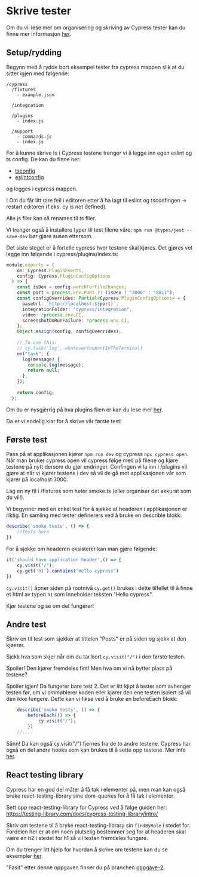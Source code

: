 # Skrive tester

Om du vil lese mer om organisering og skriving av Cypress tester kan du finne mer informasjon [her](https://docs.cypress.io/guides/core-concepts/writing-and-organizing-tests#What-you-ll-learn). 


## Setup/rydding 
Begynn med å rydde bort eksempel tester fra cypress mappen slik at du sitter igjen med følgende: 

```
/cypress
  /fixtures
    - example.json

  /integration

  /plugins
    - index.js

  /support
    - commands.js
    - index.js
```

For å kunne skrive ts i Cypress testene trenger vi å legge inn egen eslint og ts config. De kan du finne her: 
- [tsconfig](https://github.com/GryNagel/cypress-workshop/blob/oppgave-2/cypress/tsconfig.json) 
- [eslintconfig](https://github.com/GryNagel/cypress-workshop/blob/oppgave-2/cypress/.eslintrc) 

og legges i cypress mappen. 

! Om du får litt rare feil i editoren etter å ha lagt til eslint og tsconfingen -> restart editoren (f.eks. cy is not defined). 

Alle js filer kan så renames til ts filer. 

Vi trenger også å installere typer til test filene våre: `npm run @types/jest --save-dev` bør gjøre susen ettersom.

Det siste steget er å fortelle cypress hvor testene skal kjøres. Det gjøres vet legge inn følgende i cypress/plugins/index.ts:

```ts
module.exports = (
    on: Cypress.PluginEvents,
    config: Cypress.PluginConfigOptions
  ) => {
    const isDev = config.watchForFileChanges;
    const port = process.env.PORT ?? (isDev ? "3000" : "8811");
    const configOverrides: Partial<Cypress.PluginConfigOptions> = {
      baseUrl: `http://localhost:${port}`,
      integrationFolder: "cypress/integration",
      video: !process.env.CI,
      screenshotOnRunFailure: !process.env.CI,
    };
    Object.assign(config, configOverrides);
  
    // To use this:
    // cy.task('log', whateverYouWantInTheTerminal)
    on("task", {
      log(message) {
        console.log(message);
        return null;
      },
    });
  
    return config;
  };
```

Om du er nysgjerrig på hva plugins filen er kan du lese mer [her](https://docs.cypress.io/guides/core-concepts/writing-and-organizing-tests#Plugins-file).

Da er vi endelig klar for å skrive vår første test!

## Første test
Pass på at applikasjonen kjører `npm run dev` og cypress `npx cypress open`. Når man bruker cypress open vil cypress følge med på filene og kjøre testene på nytt dersom du gjør endringer. Confingen vi la inn i /plugins vil gjøre at når vi kjører testene i dev så vil de gå mot applikasjonen vår som kjører på localhost:3000. 

Lag en ny fil i /fixtures som heter smoke.ts (eller organiser det akkurat som du vil!). 

Vi begynner med en enkel test for å sjekke at headeren i applikasjonen er riktig. En samling med tester definerers ved å bruke en describle blokk: 

```ts
describe('smoke tests', () => {
    //Tests here
})
```

For å sjekke om headeren eksisterer kan man gjøre følgende: 

```ts
it('should have application header',() => {
    cy.visit("/");
    cy.get('h1').contains("Hello cypress")
})
```

`cy.visit()` åpner siden på rootnivå
`cy.get()` brukes i dette tilfellet til å finne et html av typen `h1` som inneholder teksten "Hello cypress". 

Kjør testene og se om det fungerer!

## Andre test
Skriv en til test som sjekker at tittelen "Posts" er på siden og sjekk at den kjøerer. 

Sjekk hva som skjer når om du tar bort `cy.visit("/")` i den første testen. 

Spoiler! Den kjører fremdeles fint! Men hva om vi nå bytter plass på testene?

Spoiler igjen! Da fungerer bare test 2. Det er litt kjipt å tester som avhenger testen før, om vi ommøblerer koden eller kjører den ene testen isolert så vil den ikke fungere. Dette kan vi fikse ved å bruke en beforeEach blokk: 

```ts
    describe('smoke tests', () => { 
        beforeEach(() => {
            cy.visit("/");
        })
    //....
```

Sånn! Da kan også cy.visit("/") fjernes fra de to andre testene. Cypress har også en del andre hooks som kan brukes til å sette opp testene. Mer info [her](https://docs.cypress.io/guides/core-concepts/writing-and-organizing-tests#Hooks).

## React testing library
Cypress har en god del måter å få tak i elementer på, men man kan også bruke react-testing-library sine dom-queries for å få tak i elementer. 

Sett opp react-testing-library for Cypress ved å følge guiden her: https://testing-library.com/docs/cypress-testing-library/intro/

Skriv om testene til å bryke react-testing-library sin `findByRole` i stedet for. Fordelen her er at om noen plutselig bestemmer seg for at headeren skal være en h2 i stedet for h1 så vil testen fremdeles fungere. 

Om du trenger litt hjelp for hvordan å skrive om testene kan du se eksempler [her](https://testing-library.com/docs/cypress-testing-library/intro/#examples).

"Fasit" etter denne oppgaven finner du på branchen [oppgave-2](https://github.com/GryNagel/cypress-workshop/tree/oppgave-2). 